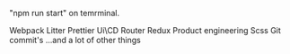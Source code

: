 "npm run start" on temrminal.

Webpack
Litter
Prettier
Ui\CD
Router
Redux
Product engineering
Scss
Git commit's
...and a lot of other things
